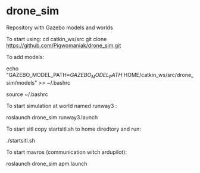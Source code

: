 # drone_sim
Repository with Gazebo models and worlds 

To start using:
cd catkin_ws/src
git clone https://github.com/Pigwomaniak/drone_sim.git


To add models:

echo "GAZEBO_MODEL_PATH=${GAZEBO_MODEL_PATH}:$HOME/catkin_ws/src/drone_sim/models" >> ~/.bashrc

source ~/.bashrc


To start simulation at world named runway3 :

roslaunch drone_sim runway3.launch

To start sitl copy startsitl.sh to home diredtory and run:

./startsitl.sh

To start mavros (communication witch ardupilot):

roslaunch drone_sim apm.launch


